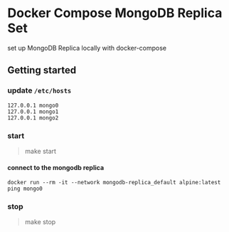 # Docker Compose MongoDB Replica Set

set up MongoDB Replica locally with docker-compose

## Getting started

### update `/etc/hosts`
```
127.0.0.1 mongo0
127.0.0.1 mongo1
127.0.0.1 mongo2
```

### start
> make start

#### connect to the mongodb replica
```
docker run --rm -it --network mongodb-replica_default alpine:latest
ping mongo0
```

### stop
> make stop